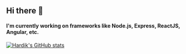 <!-- ### Hi there 👋 -->

<!--
**KHardik1698/KHardik1698** is a ✨ _special_ ✨ repository because its `README.md` (this file) appears on your GitHub profile.

Here are some ideas to get you started:

- 🔭 I’m currently working on ...
- 🌱 I’m currently learning ...
- 👯 I’m looking to collaborate on ...
- 🤔 I’m looking for help with ...
- 💬 Ask me about ...
- 📫 How to reach me: ...
- 😄 Pronouns: ...
- ⚡ Fun fact: ...
-->

## Hi there 👋
#### I'm currently working on frameworks like Node.js, Express, ReactJS, Angular, etc.

[![Hardik's GitHub stats](https://github-readme-stats.vercel.app/api?username=KHardik1698&count_private=true&show_icons=true&theme=radical)](https://github.com/anuraghazra/github-readme-stats)
